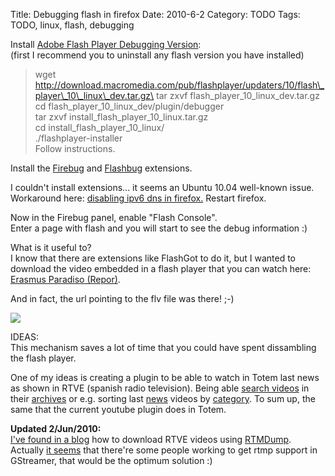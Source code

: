 Title: Debugging flash in firefox
Date: 2010-6-2
Category: TODO
Tags: TODO, linux, flash, debugging

Install [Adobe Flash Player Debugging Version](http://www.adobe.com/support/flashplayer/downloads.html):\
(first I recommend you to uninstall any flash version you have installed)

> wget http://download.macromedia.com/pub/flashplayer/updaters/10/flash\_player\_10\_linux\_dev.tar.gz\
> tar zxvf flash\_player\_10\_linux\_dev.tar.gz\
> cd flash\_player\_10\_linux\_dev/plugin/debugger\
> tar zxvf install\_flash\_player\_10\_linux.tar.gz\
> cd install\_flash\_player\_10\_linux/\
> ./flashplayer-installer\
> Follow instructions.

Install the [Firebug](https://addons.mozilla.org/firefox/addon/1843/) and [Flashbug](https://addons.mozilla.org/firefox/addon/14465/)
extensions.

I couldn't install extensions... it seems an Ubuntu 10.04 well-known issue. Workaround here: [disabling ipv6 dns in
firefox.](http://ubuntuforums.org/showthread.php?t=1476706) Restart firefox.

Now in the Firebug panel, enable "Flash Console".\
Enter a page with flash and you will start to see the debug information :)

What is it useful to?\
I know that there are extensions like FlashGot to do it, but I wanted to download the video embedded in a flash player that you can watch
here: [Erasmus Paradiso (Repor)](http://www.rtve.es/television/20090227/erasmus-paradiso-repor/239192.shtml).

And in fact, the url pointing to the flv file was there! ;-)

[![](/pictures/debug_flash.png)](/pictures/debug_flash.png)

IDEAS:\
This mechanism saves a lot of time that you could have spent dissambling the flash player.

One of my ideas is creating a plugin to be able to watch in Totem last news as shown in RTVE (spanish radio television). Being able [search
videos](http://www.rtve.es/buscador/GoogleServlet?q=sinde&modo=1&pagina=1) in their [archives](http://www.rtve.es/#mediateca-feat) or e.g.
sorting last [news](http://www.rtve.es/noticias/telediario-en-4/) videos by [category](http://www.rtve.es/television/eurovision/). To sum
up, the same that the current youtube plugin does in Totem.

**Updated 2/Jun/2010:**\
[I've found in a blog](http://gargadon.teufansub.net/2010/03/baja-videos-de-tve-a-la-carta-con-rtmpdump/) how to download RTVE videos using
[RTMDump](http://rtmpdump.mplayerhq.hu/).\
Actually [it seems](https://bugzilla.gnome.org/show_bug.cgi?id=566604) that there're some people working to get rtmp support in GStreamer,
that would be the optimum solution :)
